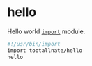 # hello

Hello world [`import`](https://import.pw) module.

```bash
#!/usr/bin/import
import tootallnate/hello
hello
```
